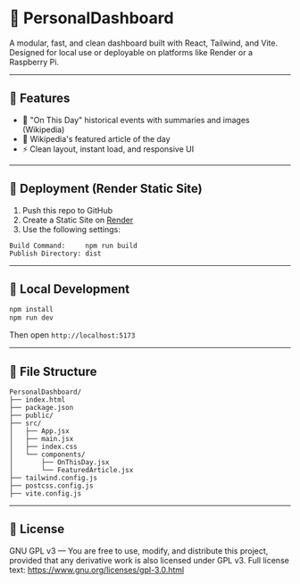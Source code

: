 # 🧭 PersonalDashboard

A modular, fast, and clean dashboard built with React, Tailwind, and Vite.  
Designed for local use or deployable on platforms like Render or a Raspberry Pi.

---

## 🚀 Features

- 📆 "On This Day" historical events with summaries and images (Wikipedia)
- 🌟 Wikipedia's featured article of the day
- ⚡ Clean layout, instant load, and responsive UI

---

## 🧩 Deployment (Render Static Site)

1. Push this repo to GitHub
2. Create a Static Site on [Render](https://render.com)
3. Use the following settings:

```
Build Command:     npm run build
Publish Directory: dist
```

---

## 🧰 Local Development

```bash
npm install
npm run dev
```

Then open `http://localhost:5173`

---

## 📁 File Structure

```
PersonalDashboard/
├── index.html
├── package.json
├── public/
├── src/
│   ├── App.jsx
│   ├── main.jsx
│   ├── index.css
│   └── components/
│       ├── OnThisDay.jsx
│       └── FeaturedArticle.jsx
├── tailwind.config.js
├── postcss.config.js
├── vite.config.js
```

---

## 📜 License

GNU GPL v3 — You are free to use, modify, and distribute this project, provided that any derivative work is also licensed under GPL v3. Full license text: https://www.gnu.org/licenses/gpl-3.0.html
